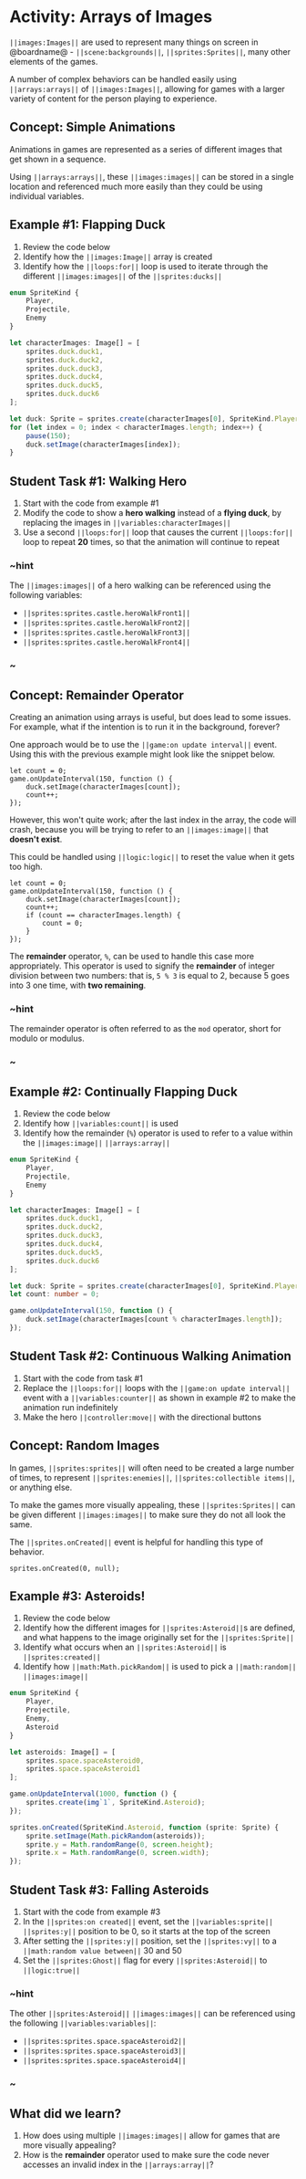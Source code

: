 # Activity: Arrays of Images

``||images:Images||`` are used to represent many things on screen in @boardname@ - ``||scene:backgrounds||``, ``||sprites:Sprites||``, many other elements of the games.

A number of complex behaviors can be handled easily using ``||arrays:arrays||`` of ``||images:Images||``, allowing for games with a larger variety of content for the person playing to experience.

## Concept: Simple Animations

Animations in games are represented as a series of different images that get shown in a sequence.

Using ``||arrays:arrays||``, these ``||images:images||`` can be stored in a single location and referenced much more easily than they could be using individual variables.

## Example #1: Flapping Duck

1. Review the code below
2. Identify how the ``||images:Image||`` array is created
3. Identify how the ``||loops:for||`` loop is used to iterate through the different ``||images:images||`` of the ``||sprites:ducks||``

```typescript
enum SpriteKind {
    Player,
    Projectile,
    Enemy
}

let characterImages: Image[] = [
    sprites.duck.duck1,
    sprites.duck.duck2,
    sprites.duck.duck3,
    sprites.duck.duck4,
    sprites.duck.duck5,
    sprites.duck.duck6
];

let duck: Sprite = sprites.create(characterImages[0], SpriteKind.Player);
for (let index = 0; index < characterImages.length; index++) {
    pause(150);
    duck.setImage(characterImages[index]);
}
```

## Student Task #1: Walking Hero

1. Start with the code from example #1
2. Modify the code to show a **hero walking** instead of a **flying duck**, by replacing the images in ``||variables:characterImages||``
3. Use a second ``||loops:for||`` loop that causes the current ``||loops:for||`` loop to repeat **20** times, so that the animation will continue to repeat

### ~hint

The ``||images:images||`` of a hero walking can be referenced using the following variables:

* ``||sprites:sprites.castle.heroWalkFront1||``
* ``||sprites:sprites.castle.heroWalkFront2||``
* ``||sprites:sprites.castle.heroWalkFront3||``
* ``||sprites:sprites.castle.heroWalkFront4||``

### ~

## Concept: Remainder Operator

Creating an animation using arrays is useful, but does lead to some issues. For example, what if the intention is to run it in the background, forever?

One approach would be to use the ``||game:on update interval||`` event. Using this with the previous example might look like the snippet below.

```typescript-ignore
let count = 0;
game.onUpdateInterval(150, function () {
    duck.setImage(characterImages[count]);
    count++;
});
```

However, this won't quite work; after the last index in the array, the code will crash, because you will be trying to refer to an ``||images:image||`` that **doesn't exist**.

This could be handled using ``||logic:logic||`` to reset the value when it gets too high.

```typescript-ignore
let count = 0;
game.onUpdateInterval(150, function () {
    duck.setImage(characterImages[count]);
    count++;
    if (count == characterImages.length) {
        count = 0;
    }
});
```

The **remainder** operator, ``%``, can be used to handle this case more appropriately. This operator is used to signify the **remainder** of integer division between two numbers: that is, ``5 % 3`` is equal to 2, because 5 goes into 3 one time, with **two remaining**.

### ~hint

The remainder operator is often referred to as the ``mod`` operator, short for modulo or modulus.

### ~

## Example #2: Continually Flapping Duck

1. Review the code below
2. Identify how ``||variables:count||`` is used
3. Identify how the remainder (``%``) operator is used to refer to a value within the ``||images:image||`` ``||arrays:array||``

```typescript
enum SpriteKind {
    Player,
    Projectile,
    Enemy
}

let characterImages: Image[] = [
    sprites.duck.duck1,
    sprites.duck.duck2,
    sprites.duck.duck3,
    sprites.duck.duck4,
    sprites.duck.duck5,
    sprites.duck.duck6
];

let duck: Sprite = sprites.create(characterImages[0], SpriteKind.Player);
let count: number = 0;

game.onUpdateInterval(150, function () {
    duck.setImage(characterImages[count % characterImages.length]);
});
```

## Student Task #2: Continuous Walking Animation

1. Start with the code from task #1
2. Replace the ``||loops:for||`` loops with the ``||game:on update interval||`` event with a ``||variables:counter||`` as shown in example #2 to make the animation run indefinitely
3. Make the hero ``||controller:move||`` with the directional buttons

## Concept: Random Images

In games, ``||sprites:sprites||`` will often need to be created a large number of times, to represent ``||sprites:enemies||``, ``||sprites:collectible items||``, or anything else.

To make the games more visually appealing, these ``||sprites:Sprites||`` can be given different ``||images:images||`` to make sure they do not all look the same.

The ``||sprites.onCreated||`` event is helpful for handling this type of behavior.

```sig
sprites.onCreated(0, null);
```

## Example #3: Asteroids!

1. Review the code below
2. Identify how the different images for ``||sprites:Asteroid||``s are defined, and what happens to the image originally set for the ``||sprites:Sprite||``
3. Identify what occurs when an ``||sprites:Asteroid||`` is ``||sprites:created||``
4. Identify how ``||math:Math.pickRandom||`` is used to pick a ``||math:random||`` ``||images:image||``

```typescript
enum SpriteKind {
    Player,
    Projectile,
    Enemy,
    Asteroid
}

let asteroids: Image[] = [
    sprites.space.spaceAsteroid0,
    sprites.space.spaceAsteroid1
];

game.onUpdateInterval(1000, function () {
    sprites.create(img`1`, SpriteKind.Asteroid);
});

sprites.onCreated(SpriteKind.Asteroid, function (sprite: Sprite) {
    sprite.setImage(Math.pickRandom(asteroids));
    sprite.y = Math.randomRange(0, screen.height);
    sprite.x = Math.randomRange(0, screen.width);
});
```

## Student Task #3: Falling Asteroids

1. Start with the code from example #3
2. In the ``||sprites:on created||`` event, set the ``||variables:sprite||`` ``||sprites:y||`` position to be 0, so it starts at the top of the screen
3. After setting the ``||sprites:y||`` position, set the ``||sprites:vy||`` to a ``||math:random value between||`` 30 and 50
4. Set the ``||sprites:Ghost||`` flag for every ``||sprites:Asteroid||`` to ``||logic:true||``

### ~hint

The other ``||sprites:Asteroid||`` ``||images:images||`` can be referenced using the following ``||variables:variables||``:

* ``||sprites:sprites.space.spaceAsteroid2||``
* ``||sprites:sprites.space.spaceAsteroid3||``
* ``||sprites:sprites.space.spaceAsteroid4||``

### ~

## What did we learn?

1. How does using multiple ``||images:images||`` allow for games that are more visually appealing?
2. How is the **remainder** operator used to make sure the code never accesses an invalid index in the ``||arrays:array||``?